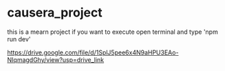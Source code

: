 ﻿# causera_project
this is a mearn project
if you want to execute open terminal and type 'npm run dev'

https://drive.google.com/file/d/1SplJ5pee6x4N9aHPU3EAo-NIqmagdGhy/view?usp=drive_link
